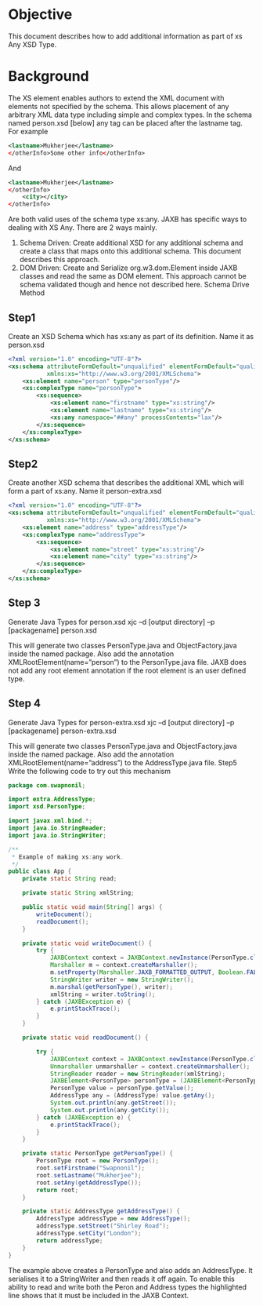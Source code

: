 # Objective
This document describes how to add additional information as part of xs Any XSD Type. 

# Background
The XS <any> element enables authors to extend the XML document with elements not specified by the schema. This allows placement of any arbitrary XML data type including simple and complex types. In the schema named person.xsd [below] any tag can be placed after the lastname tag. For example
```xml
<lastname>Mukherjee</lastname>
</otherInfo>Some other info</otherInfo>
```
And
```xml
<lastname>Mukherjee</lastname>
</otherInfo>
	<city></city>
</otherInfo>
```
Are both valid uses of the schema type xs:any.
JAXB has specific ways to dealing with XS Any. There are 2 ways mainly.
1.	Schema Driven: Create additional XSD for any additional schema and create a class that maps onto this additional schema. This document describes this approach.
2.	DOM Driven: Create and Serialize org.w3.dom.Element inside JAXB classes and read the same as DOM element. This approach cannot be schema validated though and hence not described here.
Schema Drive Method
## Step1
Create an XSD Schema which has xs:any as part of its definition. Name it as person.xsd
```xsd
<?xml version="1.0" encoding="UTF-8"?>
<xs:schema attributeFormDefault="unqualified" elementFormDefault="qualified"
           xmlns:xs="http://www.w3.org/2001/XMLSchema">
    <xs:element name="person" type="personType"/>
    <xs:complexType name="personType">
        <xs:sequence>
            <xs:element name="firstname" type="xs:string"/>
            <xs:element name="lastname" type="xs:string"/>
            <xs:any namespace="##any" processContents="lax"/>
        </xs:sequence>
    </xs:complexType>
</xs:schema>
````
## Step2
Create another XSD schema that describes the additional XML which will form a part of xs:any. Name it person-extra.xsd
```xsd
<?xml version="1.0" encoding="UTF-8"?>
<xs:schema attributeFormDefault="unqualified" elementFormDefault="qualified"
           xmlns:xs="http://www.w3.org/2001/XMLSchema">
    <xs:element name="address" type="addressType"/>
    <xs:complexType name="addressType">
        <xs:sequence>
            <xs:element name="street" type="xs:string"/>
            <xs:element name="city" type="xs:string"/>
        </xs:sequence>
    </xs:complexType>
</xs:schema>
```
## Step 3
Generate Java Types for person.xsd
xjc –d [output directory] –p [packagename] person.xsd

This will generate two classes PersonType.java and ObjectFactory.java inside the named package.
Also add the annotation XMLRootElement(name=”person”) to the PersonType.java file. JAXB does not add any root element annotation if the root element is an user defined type.
## Step 4
Generate Java Types for person-extra.xsd
xjc –d [output directory] –p [packagename] person-extra.xsd

This will generate two classes PersonType.java and ObjectFactory.java inside the named package.
Also add the annotation XMLRootElement(name=”address”) to the AddressType.java file.
Step5 
Write the following code to try out this mechanism
```java
package com.swapnonil;

import extra.AddressType;
import xsd.PersonType;

import javax.xml.bind.*;
import java.io.StringReader;
import java.io.StringWriter;

/**
 * Example of making xs:any work.
 */
public class App {
    private static String read;

    private static String xmlString;

    public static void main(String[] args) {
        writeDocument();
        readDocument();
    }

    private static void writeDocument() {
        try {
            JAXBContext context = JAXBContext.newInstance(PersonType.class, AddressType.class);
            Marshaller m = context.createMarshaller();
            m.setProperty(Marshaller.JAXB_FORMATTED_OUTPUT, Boolean.FALSE);
            StringWriter writer = new StringWriter();
            m.marshal(getPersonType(), writer);
            xmlString = writer.toString();
        } catch (JAXBException e) {
            e.printStackTrace();
        }
    }

    private static void readDocument() {

        try {
            JAXBContext context = JAXBContext.newInstance(PersonType.class, AddressType.class);
            Unmarshaller unmarshaller = context.createUnmarshaller();
            StringReader reader = new StringReader(xmlString);
            JAXBElement<PersonType> personType = (JAXBElement<PersonType>) unmarshaller.unmarshal(reader);
            PersonType value = personType.getValue();
            AddressType any = (AddressType) value.getAny();
            System.out.println(any.getStreet());
            System.out.println(any.getCity());
        } catch (JAXBException e) {
            e.printStackTrace();
        }
    }

    private static PersonType getPersonType() {
        PersonType root = new PersonType();
        root.setFirstname("Swapnonil");
        root.setLastname("Mukherjee");
        root.setAny(getAddressType());
        return root;
    }

    private static AddressType getAddressType() {
        AddressType addressType = new AddressType();
        addressType.setStreet("Shirley Road");
        addressType.setCity("London");
        return addressType;
    }
}
```
The example above creates a PersonType and also adds an AddressType. It serialises it to a StringWriter and then reads it off again. To enable this ability to read and write both the Peron and Address types the highlighted line shows that it must be included in the JAXB Context.


